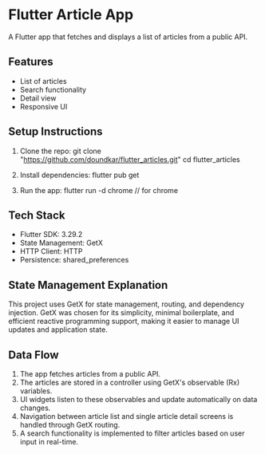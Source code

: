 # Flutter Article App

A Flutter app that fetches and displays a list of articles from a public API.

## Features
- List of articles
- Search functionality
- Detail view
- Responsive UI

## Setup Instructions
1. Clone the repo:
   git clone "https://github.com/doundkar/flutter_articles.git"
   cd flutter_articles

2. Install dependencies:
   flutter pub get

3. Run the app:
   flutter run -d chrome  // for chrome

## Tech Stack
- Flutter SDK: 3.29.2
- State Management: GetX
- HTTP Client: HTTP
- Persistence: shared_preferences

## State Management Explanation
This project uses GetX for state management, routing, and dependency injection. GetX was chosen for its simplicity, minimal boilerplate, and efficient reactive programming support, making it easier to manage UI updates and application state.

## Data Flow
1. The app fetches articles from a public API.
2. The articles are stored in a controller using GetX's observable (Rx) variables.
3. UI widgets listen to these observables and update automatically on data changes.
4. Navigation between article list and single article detail screens is handled through GetX routing.
5. A search functionality is implemented to filter articles based on user input in real-time.

